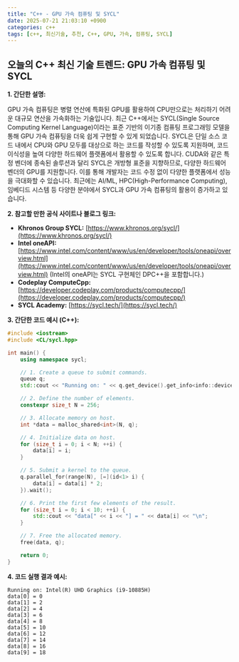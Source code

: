 ```yaml
---
title: "C++ - GPU 가속 컴퓨팅 및 SYCL"
date: 2025-07-21 21:03:10 +0900
categories: c++
tags: [c++, 최신기술, 추천, C++, GPU, 가속, 컴퓨팅, SYCL]
---
```


## 오늘의 C++ 최신 기술 트렌드: **GPU 가속 컴퓨팅 및 SYCL**

**1. 간단한 설명:**

GPU 가속 컴퓨팅은 병렬 연산에 특화된 GPU를 활용하여 CPU만으로는 처리하기 어려운 대규모 연산을 가속화하는 기술입니다. 최근 C++에서는 SYCL(Single Source Computing Kernel Language)이라는 표준 기반의 이기종 컴퓨팅 프로그래밍 모델을 통해 GPU 가속 컴퓨팅을 더욱 쉽게 구현할 수 있게 되었습니다. SYCL은 단일 소스 코드 내에서 CPU와 GPU 모두를 대상으로 하는 코드를 작성할 수 있도록 지원하며, 코드 이식성을 높여 다양한 하드웨어 플랫폼에서 활용할 수 있도록 합니다. CUDA와 같은 특정 벤더에 종속된 솔루션과 달리 SYCL은 개방형 표준을 지향하므로, 다양한 하드웨어 벤더의 GPU를 지원합니다. 이를 통해 개발자는 코드 수정 없이 다양한 플랫폼에서 성능을 극대화할 수 있습니다.  최근에는 AI/ML, HPC(High-Performance Computing), 임베디드 시스템 등 다양한 분야에서 SYCL과 GPU 가속 컴퓨팅의 활용이 증가하고 있습니다.

**2. 참고할 만한 공식 사이트나 블로그 링크:**

*   **Khronos Group SYCL:** [https://www.khronos.org/sycl/](https://www.khronos.org/sycl/)
*   **Intel oneAPI:** [https://www.intel.com/content/www/us/en/developer/tools/oneapi/overview.html](https://www.intel.com/content/www/us/en/developer/tools/oneapi/overview.html) (Intel의 oneAPI는 SYCL 구현체인 DPC++을 포함합니다.)
*   **Codeplay ComputeCpp:** [https://developer.codeplay.com/products/computecpp/](https://developer.codeplay.com/products/computecpp/)
*   **SYCL Academy:** [https://sycl.tech/](https://sycl.tech/)

**3. 간단한 코드 예시 (C++):**

```cpp
#include <iostream>
#include <CL/sycl.hpp>

int main() {
    using namespace sycl;

    // 1. Create a queue to submit commands.
    queue q;
    std::cout << "Running on: " << q.get_device().get_info<info::device::name>() << "\n";

    // 2. Define the number of elements.
    constexpr size_t N = 256;

    // 3. Allocate memory on host.
    int *data = malloc_shared<int>(N, q);

    // 4. Initialize data on host.
    for (size_t i = 0; i < N; ++i) {
        data[i] = i;
    }

    // 5. Submit a kernel to the queue.
    q.parallel_for(range(N), [=](id<1> i) {
        data[i] = data[i] * 2;
    }).wait();

    // 6. Print the first few elements of the result.
    for (size_t i = 0; i < 10; ++i) {
        std::cout << "data[" << i << "] = " << data[i] << "\n";
    }

    // 7. Free the allocated memory.
    free(data, q);

    return 0;
}
```

**4. 코드 실행 결과 예시:**

```
Running on: Intel(R) UHD Graphics (i9-10885H)
data[0] = 0
data[1] = 2
data[2] = 4
data[3] = 6
data[4] = 8
data[5] = 10
data[6] = 12
data[7] = 14
data[8] = 16
data[9] = 18
```
